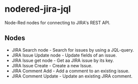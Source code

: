 # nodered-jira-jql
Node-Red nodes for connecting to JIRA's REST API.

## Nodes
* JIRA Search node - Search for issues by using a JQL-query.
* JIRA Issue Update node - Update fields of an issue.
* JIRA Issue get node - Get aa JIRA issue by its key.
* JIRA Issue Create - Create a new Issue.
* JIRA Comment Add - Add a comment to an existing issue.
* JIRA Comment Update - Update an existing JIRA comment.

